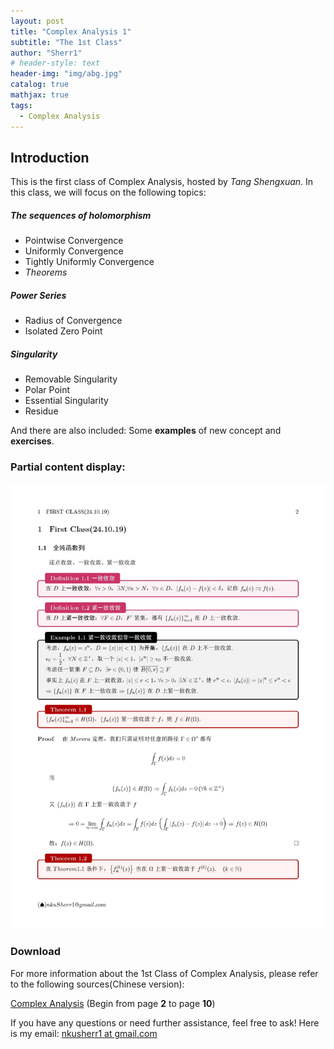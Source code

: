 ```yaml
---
layout: post
title: "Complex Analysis 1"
subtitle: "The 1st Class"
author: "Sherr1"
# header-style: text
header-img: "img/abg.jpg"
catalog: true
mathjax: true
tags:
  - Complex Analysis
---
```

## Introduction
This is the first class of Complex Analysis, hosted by *Tang Shengxuan*. In this class, we will focus on the following topics:
##### The sequences of holomorphism
- Pointwise Convergence
- Uniformly Convergence
- Tightly Uniformly Convergence
- *Theorems*
##### Power Series
- Radius of Convergence
- Isolated Zero Point
##### Singularity
- Removable Singularity
- Polar Point
- Essential Singularity
- Residue

And there are also included: Some **examples** of new concept and **exercises**.
### Partial content display:
![](/img/in-post/post-ca/02.jpg)
### Download
For more information about the 1st Class of Complex Analysis, please refer to the following sources(Chinese version):

[Complex Analysis](/files/Complex%20Analysis.pdf) (Begin from page **2** to page **10**)

If you have any questions or need further assistance, feel free to ask! Here is my email: [nkusherr1 at gmail.com](mailto:nkusherr1@gmail.com)